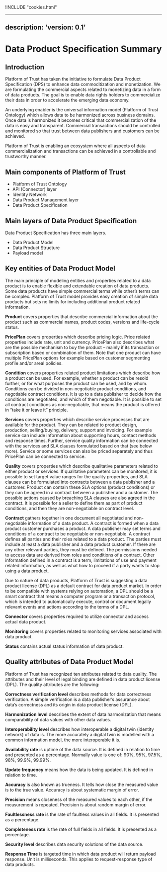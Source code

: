 !INCLUDE "cookies.html"

---
description: 'version: 0.1'
---

# Data Product Specification Summary

## Introduction

Platform of Trust has taken the initiative to formulate Data Product Specification \(DPS\) to enhance data commoditization and monetization. We are formulating the commercial aspects related to monetizing data in a form of data products. The goal is to enable data rights holders to commercialize their data in order to accelerate the emerging data economy.

An underlying enabler is the universal information model \(Platform of Trust Ontology\) which allows data to be harmonized across business domains. Once data is harmonized it becomes critical that commercialization of the data is easy and transparent. Commercial transactions should be controlled and monitored so that trust between data publishers and customers can be achieved.

Platform of Trust is enabling an ecosystem where all aspects of data commercialization and transactions can be achieved in a controllable and trustworthy manner.

## Main components of Platform of Trust

* Platform of Trust Ontology
* API \(Connector\) layer
* Identity Network
* Data Product Management layer
* Data Product Specification

## Main layers of Data Product Specification

Data Product Specification has three main layers.

* Data Product Model 
* Data Product Structure 
* Payload model

## Key entities of Data Product Model

The main principle of modeling entities and properties related to a data product is to enable flexible and extendable creation of data products. Some data products have simple commercial terms while other’s terms can be complex. Platform of Trust model provides easy creation of simple data products but sets no limits for including additional product related information.

**Product** covers properties that describe commercial information about the product such as commercial names, product codes, versions and life-cycle status.

**PricePlan** covers properties which describe pricing logic. Price related properties include rate, unit and currency. PricePlan also describes what are the possible mechanism to buy the product – mainly if its transaction or subscription based or combination of them. Note that one product can have multiple PricePlan options for example based on customer segmenting profile and/or areal policies.

**Condition** covers properties related product limitations which describe how a product can be used. For example, whether a product can be resold further, or for what purposes the product can be used, and by whom. Conditions can be divided in non-negotiable product conditions, and negotiable contract conditions. It is up to a data publisher to decide how the conditions are negotiated, and which of them negotiable. It is possible to set all contract conditions as non-negotiable, that means the product is offered in “take it or leave it” principle.

**Services** covers properties which describe service processes that are available for the product. They can be related to product design, production, selling/buying, delivery, support and invoicing. For example service can include information about supporting hours, contact methods and response times. Further, service quality information can be connected with the services and SLA clauses formulated based on that \(see below more\). Service or some services can also be priced separately and thus PricePlan can be connected to service.

**Quality** covers properties which describe qualitative parameters related to either product or services. If qualitative parameters can be monitored, it is possible to set target value ranges for the quality properties, and SLA clauses can be formulated into contracts between a data publisher and a customer. Product can contain these SLA options \(product conditions\) or they can be agreed in a contract between a publisher and a customer. The possible actions caused by breaching SLA clauses are also agreed in the contract. It is possible for a seller to define them as part of product conditions, and then they are non-negotiable on contract level.

**Contract** gathers together in one document all negotiated and non-negotiable information of a data product. A contract is formed when a data product customer purchases a product. A data publisher may set terms and conditions of a contract to be negotiable or non-negotiable. A contract defines all parties and their roles related to a data product. The parties must include at least a data publisher and a data product customer. If there are any other relevant parties, they must be defined. The permissions needed to access data are derived from roles and conditions of a contract. Other information defined in a contract is a term, limitations of use and payment related information, as well as what how to proceed if a party wants to stop using a data product.

Due to nature of data products, Platform of Trust is suggesting a data product license \(DPL\) as a default contract for data product market. In order to be compatible with systems relying on automation, a DPL should be a smart contract that means a computer program or a transaction protocol, which is intended to automatically execute, control or document legally relevant events and actions according to the terms of a DPL.

**Connector** covers properties required to utilize connector and access actual data product.

**Monitoring** covers properties related to monitoring services associated with data product.

**Status** contains actual status information of data product.

## Quality attributes of Data Product Model

Platform of Trust has recognized ten attributes related to data quality. The attributes and their level of legal binding are defined in data product license \(DPL\). The quality attributes are the following:

**Correctness verification level** describes methods for data correctness verification. A simple verification is a data publisher’s assurance about data’s correctness and its origin in data product license \(DPL\).

**Harmonization level** describes the extent of data harmonization that means comparability of data values with other data values.

**Interoperability level** describes how interoperable a digital twin \(identity network\) of data is. The more accurately a digital twin is modelled with a common information model, the more interoperable it is.

**Availability rate** is uptime of the data source. It is defined in relation to time and presented as a percentage. Normally value is one of: 90%, 95%, 97.5%, 98%, 99.9%, 99.99%.

**Update frequency** means how the data is being updated. It is defined in relation to time.

**Accuracy** is also known as trueness. It tells how close the measured value is to the true value. Accuracy is about systematic margin of error.

**Precision** means closeness of the measured values to each other, if the measurement is repeated. Precision is about random margin of error.

**Faultlessness rate** is the rate of faultless values in all fields. It is presented as a percentage.

**Completeness rate** is the rate of full fields in all fields. It is presented as a percentage.

**Security level** describes data security solutions of the data source.

**Response Time** is targeted time in which data product will return payload response. Unit is milliseconds. This applies to request-response type of data products.

